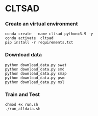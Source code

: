 # CLTSAD

### Create an virtual environment
```
conda create --name cltsad python=3.9 -y
conda activate  cltsad
pip install -r requirements.txt
```


### Download data

```
python download_data.py swat
python download_data.py smd
python download_data.py smap
python download_data.py psm
python download_data.py msl
```

### Train and Test

```
chmod +x run.sh
./run_alldata.sh
```